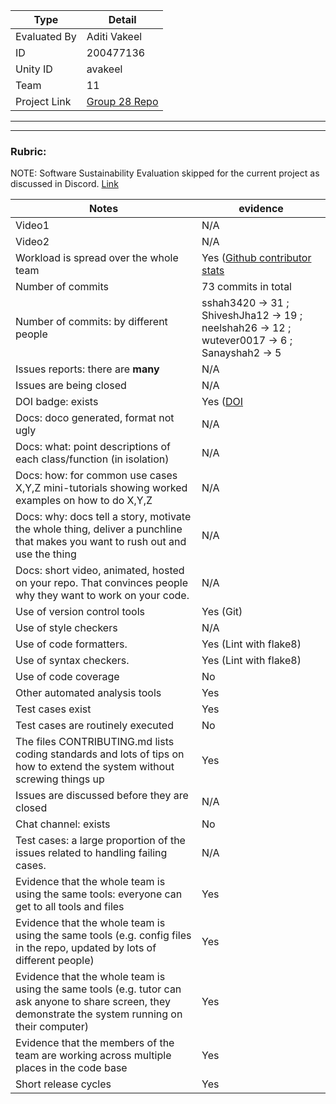 |Type| Detail|
|--------|-------|
| Evaluated By | Aditi Vakeel |
| ID | 200477136 |
| Unity ID | avakeel |
| Team | 11 |
| Project Link | [Group 28 Repo](https://github.com/ShiveshJha12/SE_group28_HW2) |

******
******

### Rubric:

NOTE: Software Sustainability Evaluation skipped for the current project as discussed in Discord. [Link](https://discord.com/channels/1009547855301718107/1009549425288429608/1023416944101163069)

|Notes|evidence|
|-----|---------|
|Video1| N/A | 
|Video2| N/A | 
|Workload is spread over the whole team | Yes ([Github contributor stats](https://github.com/ShiveshJha12/SE_group28_HW2/graphs/contributors) |
|Number of commits| 73 commits in total |
|Number of commits: by different people| sshah3420 -> 31 ; ShiveshJha12 -> 19 ; neelshah26 -> 12 ; wutever0017 -> 6 ; Sanayshah2 -> 5 |
|Issues reports: there are **many**| N/A |
|Issues are being closed| N/A |
|DOI badge: exists| Yes ([DOI](https://zenodo.org/record/7094780#.YzJk_-zMK3I) |
|Docs: doco generated, format not ugly | N/A |
|Docs: what: point descriptions of each class/function (in isolation) | N/A |
|Docs: how: for common use cases X,Y,Z mini-tutorials showing worked examples on how to do X,Y,Z| N/A | 
|Docs: why: docs tell a story, motivate the whole thing, deliver a punchline that makes you want to rush out and use the thing| N/A |
|Docs: short video, animated, hosted on your repo. That convinces people why they want to work on your code.| N/A |
|Use of version control tools| Yes (Git) |
|Use of style checkers | N/A |
|Use of code formatters. | Yes (Lint with flake8) |
|Use of syntax checkers. | Yes (Lint with flake8) |
|Use of code coverage | No |
|Other automated analysis tools| Yes |
|Test cases exist| Yes |
|Test cases are routinely executed| No|
|The files CONTRIBUTING.md lists coding standards and lots of tips on how to extend the system without screwing things up| Yes |
|Issues are discussed before they are closed| N/A |
|Chat channel: exists| No |
|Test cases: a large proportion of the issues related to handling failing cases.| N/A |
|Evidence that the whole team is using the same tools: everyone can get to all tools and files| Yes |
|Evidence that the whole team is using the same tools (e.g. config files in the repo, updated by lots of different people)| Yes |
|Evidence that the whole team is using the same tools (e.g. tutor can ask anyone to share screen, they demonstrate the system running on their computer)| Yes |
|Evidence that the members of the team are working across multiple places in the code base| Yes |
|Short release cycles | Yes |
